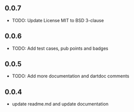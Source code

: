 ## 0.0.7

* TODO: Update License MIT to  BSD 3-clause

## 0.0.6

* TODO: Add test cases, pub points and badges

## 0.0.5

* TODO: Add more documentation and dartdoc comments

## 0.0.4

* update readme.md and update documentation

